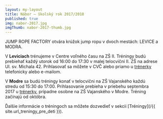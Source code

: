 ```yaml
---
layout: my-layout
title: Nábor – školský rok 2017/2018
published: true
img: nabor-2017.jpg
imgThumb: nabor-2017-thumb.jpg
---
```


JUMP ROPE FACTORY otvára krúžok jump ropu v dvoch mestách: LEVICE a MODRA. 

V **Leviciach** trénujeme v Centre voľného času na ZŠ II. Tréningy budú prebiehať každý utorok od 16:00 do 17:30 v malej telocvični II. ZŠ na adrese Ul. sv. Michala 42. Prihlasovať sa môžete v CVČ alebo priamo u [trénerky](/{{site.url_kontakt}}) telefonicky alebo e-mailom.

V **Modre** sa budú tréningy konať v telocvični na ZŠ Vajanského každú stredu od 15:30 do 17:00. Prihlasovanie prebieha v priebehu septembra 2017 u [trénerky](/{{site.url_kontakt}}), prípadne osobne na ZŠ Vajanského v Modre. Tréning začínajú od októbra. 

Ďalšie informácie o tréningoch sa môžete dozvedieť v sekcii [Tréningy](/{{ site.url_treningy_pre_deti }}).

<!--more-->
